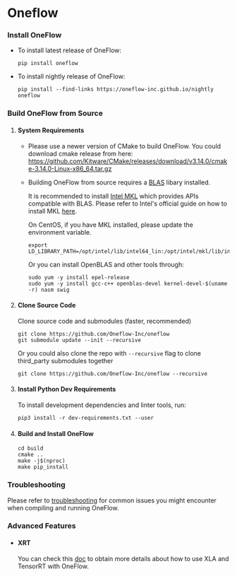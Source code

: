 # Oneflow

### Install OneFlow

  - To install latest release of OneFlow:

    ```
    pip install oneflow
    ```

  - To install nightly release of OneFlow:

    ```
    pip install --find-links https://oneflow-inc.github.io/nightly oneflow
    ```

### Build OneFlow from Source

1. #### System Requirements

    - Please use a newer version of CMake to build OneFlow. You could download cmake release from here: 
      https://github.com/Kitware/CMake/releases/download/v3.14.0/cmake-3.14.0-Linux-x86_64.tar.gz

    - Building OneFlow from source requires a [BLAS](https://en.wikipedia.org/wiki/Basic_Linear_Algebra_Subprograms) libary installed. 
    
      It is recommended to install [Intel MKL](https://software.intel.com/content/www/us/en/develop/tools/math-kernel-library.html) which provides APIs compatible with BLAS. Please refer to Intel's official guide on how to install MKL [here](https://software.intel.com/content/www/us/en/develop/tools/math-kernel-library/choose-download.html).

      On CentOS, if you have MKL installed, please update the environment variable.

      ```
      export LD_LIBRARY_PATH=/opt/intel/lib/intel64_lin:/opt/intel/mkl/lib/intel64:$LD_LIBRARY_PATH
      ```

      Or you can install OpenBLAS and other tools through:

      ```
      sudo yum -y install epel-release
      sudo yum -y install gcc-c++ openblas-devel kernel-devel-$(uname -r) nasm swig
      ```

2. #### Clone Source Code

    Clone source code and submodules (faster, recommended)

    ```
    git clone https://github.com/Oneflow-Inc/oneflow
    git submodule update --init --recursive
    ```

    Or you could also clone the repo with `--recursive` flag to clone third_party submodules together

    ```
    git clone https://github.com/Oneflow-Inc/oneflow --recursive
    ```

3. #### Install Python Dev Requirements

    To install development dependencies and linter tools, run:
    ```
    pip3 install -r dev-requirements.txt --user
    ```

4. #### Build and Install OneFlow

    ```
    cd build
    cmake ..
    make -j$(nproc)
    make pip_install
    ```

### Troubleshooting

Please refer to [troubleshooting](docs/source/troubleshooting.md) for common issues you might encounter when compiling and running OneFlow.

### Advanced Features

- #### XRT

  You can check this [doc](oneflow/xrt/README.md) to obtain more details about how to use XLA and TensorRT with OneFlow.
